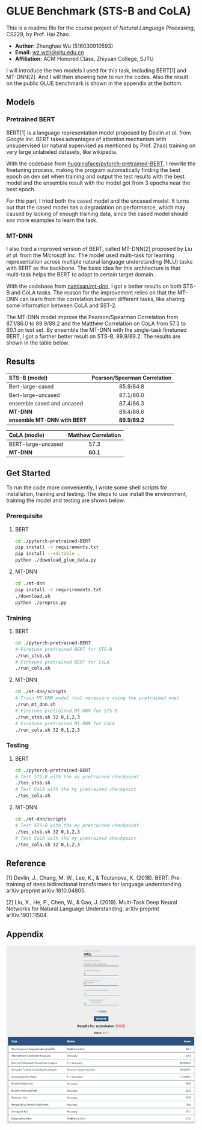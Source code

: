 # GLUE Benchmark (STS-B and CoLA)

This is a readme file for the course project of *Natural Language Processing*, CS229, by Prof. Hai Zhao.

* **Author:** Zhanghao Wu (516030910593)
* **Email:** wz.wzh@sjtu.edu.cn
* **Affiliation:** ACM Honored Class, Zhiyuan College, SJTU

I will introduce the two models I used for this task, including BERT[1] and MT-DNN[2]. And I will then showing how to run the codes. Also the result on the public GLUE benchmark is shown in the appendix at the bottom.

## Models
### Pretrained BERT

BERT[1] is a language representation model proposed by Devlin *et al.* from *Google inc*. BERT takes advantages of attention mechanism with unsupervised (or natural supervised as mentioned by Prof. Zhao) training on very large unlabeled datasets, like wikipedia.

With the codebase from [huggingface/pytorch-pretrained-BERT](https://github.com/huggingface/pytorch-pretrained-BERT.git), I rewrite the finetuning process, making the program automatically finding the best epoch on dev set when training and output the test results with the best model and the ensemble result with the model got from 3 epochs near the best epoch.

For this part, I tried both the cased model and the uncased model. It turns out that the cased model has a degradation on performance, which may caused by lacking of enough training data, since the cased model should *see* more examples to learn the task.

### MT-DNN

I also tried a improved version of BERT, called MT-DNN[2] proposed by Liu *et al.* from the *Microsoft Inc*. The model used multi-task for learning representation across multiple natural language understanding (NLU) tasks with BERT as the backbone. The basic idea for this architecture is that multi-task helps the BERT to adapt to certain target domain.

With the codebase from [namisan/mt-dnn](https://github.com/namisan/mt-dnn.git), I got a better results on both STS-B and CoLA tasks. The reason for the improvement relies on that the MT-DNN can learn from the correlation between different tasks, like sharing some information between CoLA and SST-2.

The MT-DNN model improve the Pearson/Spearman Correlation from 87.1/86.0 to 89.9/89.2 and the Matthew Correlation on CoLA from 57.3 to 60.1 on test set. By ensemble the MT-DNN with the single-task finetuned BERT, I got a further better result on STS-B, 89.9/89.2. The results are shown in the table below.

## Results
| STS-B (model) | Pearson/Spearman Correlation |
|:--------|:------:|
| Bert-large-cased                              |  85.9/84.8  |
| Bert-large-uncased                            |  87.1/86.0  |
| ensemble cased and uncased                    |  87.4/86.3  |
| **MT-DNN**                                    |  89.4/88.6  |
| **ensemble MT-DNN with BERT**                 |  **89.9/89.2**  |

| CoLA (modle) | Matthew Correlation |
|:---|:---:|
| BERT-large-uncased                             |  57.3       |
| **MT-DNN**                                     |  **60.1**   |


## Get Started
To run the code more conveniently, I wrote some shell scripts for installation, training and testing. The steps to use install the environment, training the model and testing are shown below.
### Prerequisite
1. BERT
   ```bash
   cd ./pytorch-pretrained-BERT
   pip install -r requirements.txt
   pip install --editable .
   python ./download_glue_data.py
   ```
2. MT-DNN
   ```bash
   cd ./mt-dnn
   pip install -r requrirements.txt
   ./download.sh
   python ./preproc.py
   ```

### Training
1. BERT
   ```bash
   cd ./pytorch-pretrained-BERT
   # Finetune pretrained BERT for STS-B
   ./run_stsb.sh
   # Finteune pretrained BERT for CoLA
   ./run_cola.sh
   ```
2. MT-DNN
   ```bash
   cd ./mt-dnn/scripts
   # Train MT-DNN model (not necessary using the pretrained one)
   ./run_mt_dnn.sh
   # Finetune pretrained MT-DNN for STS-B
   ./run_stsb.sh 32 0,1,2,3
   # Finetune pretrained MT-DNN for CoLA
   ./run_cola.sh 32 0,1,2,3
   ```
   
### Testing
1. BERT
   ```bash
   cd ./pytorch-pretrained-BERT
   # Test STS-B with the my pretrained checkpoint
   ./tes_stsb.sh
   # Test CoLA with the my pretrained checkpoint
   ./tes_cola.sh
   ```
2. MT-DNN
   ```bash
   cd ./mt-dnn/scripts
   # Test STS-B with the my pretrained checkpoint
   ./tes_stsb.sh 32 0,1,2,3
   # Test CoLA with the my pretrained checkpoint
   ./tes_cola.sh 32 0,1,2,3
   ```
## Reference
[1] Devlin, J., Chang, M. W., Lee, K., & Toutanova, K. (2018). BERT: Pre-training of deep bidirectional transformers for language understanding. arXiv preprint arXiv:1810.04805.
 
[2] Liu, X., He, P., Chen, W., & Gao, J. (2019). Multi-Task Deep Neural Networks for Natural Language Understanding. arXiv preprint arXiv:1901.11504.

## Appendix
![Result](glue_result.jpg)